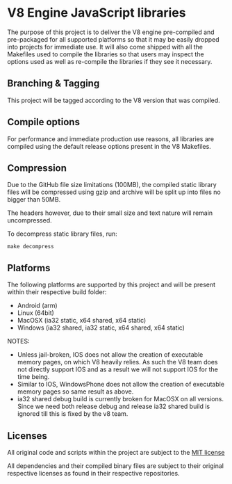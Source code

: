 V8 Engine JavaScript libraries
==============================
The purpose of this project is to deliver the V8 engine pre-compiled and pre-packaged for all supported platforms so
that it may be easily dropped into projects for immediate use. It will also come shipped with all the Makefiles used to
compile the libraries so that users may inspect the options used as well as re-compile the libraries if they see it
necessary.

Branching & Tagging
---------------
This project will be tagged according to the V8 version that was compiled.

Compile options
---------------
For performance and immediate production use reasons, all libraries are compiled using the default release options
present in the V8 Makefiles.

Compression
-----------
Due to the GitHub file size limitations (100MB), the compiled static library files will be compressed using gzip and
archive will be split up into files no bigger than 50MB.

The headers however, due to their small size and text nature will remain uncompressed.

To decompress static library files, run:
```
make decompress
```

Platforms
---------
The following platforms are supported by this project and will be present within their respective build folder:
 * Android (arm)
 * Linux (64bit)
 * MacOSX (ia32 static, x64 shared, x64 static)
 * Windows (ia32 shared, ia32 static, x64 shared, x64 static)

NOTES:
 * Unless jail-broken, IOS does not allow the creation of executable memory pages, on which V8 heavily relies. As such
   the V8 team does not directly support IOS and as a result we will not support IOS for the time being.
 * Similar to IOS, WindowsPhone does not allow the creation of executable memory pages so same result as above.
 * ia32 shared debug build is currently broken for MacOSX on all versions. Since we need both release debug and release
   ia32 shared build is ignored till this is fixed by the v8 team.

Licenses
--------
All original code and scripts within the project are subject to the [MIT license](LICENSE)

All dependencies and their compiled binary files are subject to their original respective licenses as found in their
respective repositories.